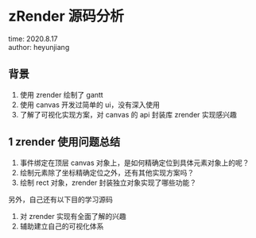 # zRender 源码分析

time: 2020.8.17  
author: heyunjiang

## 背景

1. 使用 zrender 绘制了 gantt
2. 使用 canvas 开发过简单的 ui，没有深入使用
3. 了解了可视化实现方案，对 canvas 的 api 封装库 zrender 实现感兴趣

## 1 zrender 使用问题总结

1. 事件绑定在顶层 canvas 对象上，是如何精确定位到具体元素对象上的呢？
2. 绘制元素除了坐标精确定位之外，还有其他实现方案吗？
3. 绘制 rect 对象，zrender 封装独立对象实现了哪些功能？

另外，自己还有以下目的学习源码  
1. 对 zrender 实现有全面了解的兴趣
2. 辅助建立自己的可视化体系

